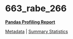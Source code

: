 # 663_rabe_266

[**Pandas Profiling Report**](https://epistasislab.github.io/pmlb/profile/663_rabe_266.html)

[Metadata](metadata.yaml) | [Summary Statistics](summary_stats.tsv)

